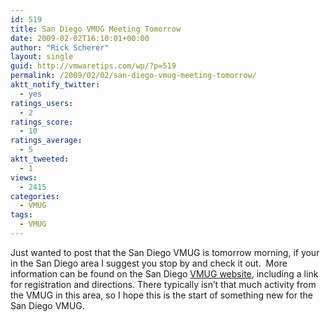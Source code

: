 ```yaml
---
id: 519
title: San Diego VMUG Meeting Tomorrow
date: 2009-02-02T16:10:01+00:00
author: "Rick Scherer"
layout: single
guid: http://vmwaretips.com/wp/?p=519
permalink: /2009/02/02/san-diego-vmug-meeting-tomorrow/
aktt_notify_twitter:
  - yes
ratings_users:
  - 2
ratings_score:
  - 10
ratings_average:
  - 5
aktt_tweeted:
  - 1
views:
  - 2415
categories:
  - VMUG
tags:
  - VMUG
---
```

Just wanted to post that the San Diego VMUG is tomorrow morning, if your in the San Diego area I suggest you stop by and check it out.  More information can be found on the San Diego <a href="http://communities.vmware.com/community/vmug/us-west/san_diego" target="_blank">VMUG website</a>, including a link for registration and directions. There typically isn&#8217;t that much activity from the VMUG in this area, so I hope this is the start of something new for the San Diego VMUG.